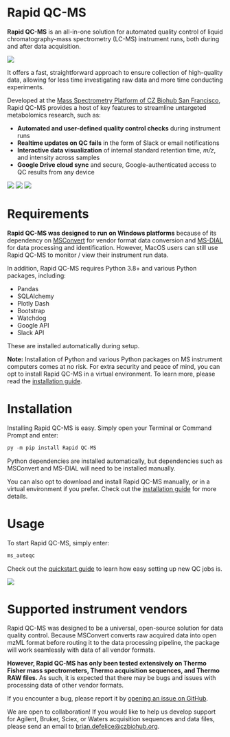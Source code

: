 # Rapid QC-MS
**Rapid QC-MS** is an all-in-one solution for automated quality control of liquid chromatography-mass spectrometry (LC-MS) instrument runs, both during and after data acquisition.

![](https://user-images.githubusercontent.com/7220175/221376479-4b12af91-d448-4760-af63-57339506b94c.gif)

It offers a fast, straightforward approach to ensure collection of high-quality data, allowing for less time investigating raw data and more time conducting experiments.

Developed at the [Mass Spectrometry Platform of CZ Biohub San Francisco](https://www.czbiohub.org/mass-spec/), Rapid QC-MS provides a host of key features to streamline untargeted metabolomics research, such as:

- **Automated and user-defined quality control checks** during instrument runs
- **Realtime updates on QC fails** in the form of Slack or email notifications
- **Interactive data visualization** of internal standard retention time, _m/z_, and intensity across samples
- **Google Drive cloud sync** and secure, Google-authenticated access to QC results from any device

![](https://user-images.githubusercontent.com/7220175/221339311-e7e1f87a-d256-40bd-a201-10bdfff3820f.png)
![](https://user-images.githubusercontent.com/7220175/221377734-126fa6dc-2876-4fab-8d56-39ee882db7e3.png)
![](https://user-images.githubusercontent.com/7220175/221340279-ffde357b-1c84-42ad-b172-62b29faad2e4.png)

# Requirements
**Rapid QC-MS was designed to run on Windows platforms** because of its dependency on [MSConvert](https://proteowizard.sourceforge.io/tools/msconvert.html) for vendor format data conversion and [MS-DIAL](http://prime.psc.riken.jp/compms/msdial/main.html) for data processing and identification. However, MacOS users can still use Rapid QC-MS to monitor / view their instrument run data.

In addition, Rapid QC-MS requires Python 3.8+ and various Python packages, including:

- Pandas
- SQLAlchemy
- Plotly Dash
- Bootstrap
- Watchdog
- Google API
- Slack API

These are installed automatically during setup.

**Note:** Installation of Python and various Python packages on MS instrument computers comes at no risk. For extra security and peace of mind, you can opt to install Rapid QC-MS in a virtual environment. To learn more, please read the [installation guide](https://czbiohub-sf.github.io/Rapid-QC-MS/installation.html#2-install-ms-autoqc).

# Installation
Installing Rapid QC-MS is easy. Simply open your Terminal or Command Prompt and enter:
```python
py -m pip install Rapid QC-MS
```

Python dependencies are installed automatically, but dependencies such as MSConvert and MS-DIAL will need to be installed manually.

You can also opt to download and install Rapid QC-MS manually, or in a virtual environment if you prefer. Check out the [installation guide](https://czbiohub-sf.github.io/Rapid-QC-MS/installation.html#2-install-ms-autoqc) for more details.

# Usage
To start Rapid QC-MS, simply enter:
```python
ms_autoqc
```

Check out the [quickstart guide](https://czbiohub-sf.github.io/Rapid-QC-MS/quickstart.html) to learn how easy setting up new QC jobs is.

![](https://user-images.githubusercontent.com/7220175/221339909-0130118b-b82f-4e30-8319-644f7be4d510.gif)

# Supported instrument vendors
Rapid QC-MS was designed to be a universal, open-source solution for data quality control. Because MSConvert converts raw acquired data into open mzML format before routing it to the data processing pipeline, the package will work seamlessly with data of all vendor formats.

**However, Rapid QC-MS has only been tested extensively on Thermo Fisher mass spectrometers, Thermo acquisition sequences, and Thermo RAW files.** As such, it is expected that there may be bugs and issues with processing data of other vendor formats.

If you encounter a bug, please report it by [opening an issue on GitHub](https://github.com/czbiohub-sf/Rapid-QC-MS/issues).

We are open to collaboration! If you would like to help us develop support for Agilent, Bruker, Sciex, or Waters acquisition sequences and data files, please send an email to [brian.defelice@czbiohub.org](mailto:brian.defelice@czbiohub.org).
